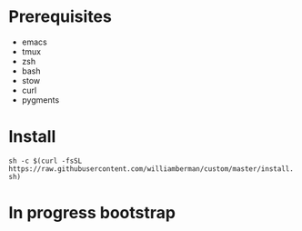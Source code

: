 # Prerequisites
- emacs
- tmux
- zsh
- bash
- stow
- curl
- pygments

# Install
`sh -c $(curl -fsSL https://raw.githubusercontent.com/williamberman/custom/master/install.sh)`

# In progress bootstrap
